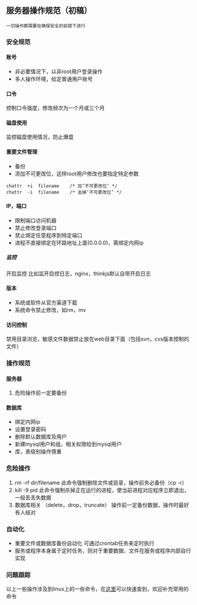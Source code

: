 ## 服务器操作规范（初稿）

`一切操作都需要在确保安全的前提下进行`

### 安全规范

#### 账号
+ 非必要情况下，以非root用户登录操作
+ 多人操作环境，给定普通用户账号

#### 口令
控制口令强度，修改频次为一个月或三个月

#### 磁盘使用
监控磁盘使用情况，防止爆盘

#### 重要文件管理

+ 备份
+ 添加不可更改位，这样root用户修改也要指定特定参数 
```
chattr  +i  filename    /* 加‘不可更改位‘ */         
chattr  -i  filename    /* 去掉‘不可更改位‘ */
```

#### IP，端口

+ 限制端口访问机器
+ 禁止修改登录端口
+ 禁止绑定任意程序到特定端口
+ 进程不直接绑定在环路地址上面(0.0.0.0)，需绑定内网ip

##### 监控
开启监控  比如监开启控日志，nginx，thinkjs默认自带开启日志

#### 版本
+ 系统或软件从官方渠道下载
+ 系统命令禁止修改，如rm，mv

#### 访问控制
禁用目录浏览，敏感文件数据禁止放在web目录下面（包括svn，cvs版本控制的文件）

### 操作规范

#### 服务器
1. 危险操作前一定要备份

#### 数据库
+ 绑定内网ip
+ 设置登录密码
+ 删除默认数据库及用户
+ 新建mysql用户和组，相关权限给到mysql用户
+ 库，表级别操作慎重


### 危险操作
1. rm -rf dir/filename
此命令强制删除文件或目录，操作前务必备份（cp -r）
2. kill -9 pid
此命令强制杀掉正在运行的进程，使当前进程对应程序立即退出，一般丢丢失数据
3. 数据库相关 （delete，drop，truncate）
操作前一定备份数据，操作时最好有人结对


### 自动化
+ 重要文件或数据库备份自动化 可通过crontab任务来定时执行
+ 服务或程序本身属于定时任务，则对于重要数据、文件在服务或程序内部自行实现

### 问题跟踪
以上一些操作涉及到linux上的一些命令，在[这里](https://github.com/moonye6/blog/blob/master/201509/linux_cmd.md)可以快速查到，欢迎补充常用的命令
